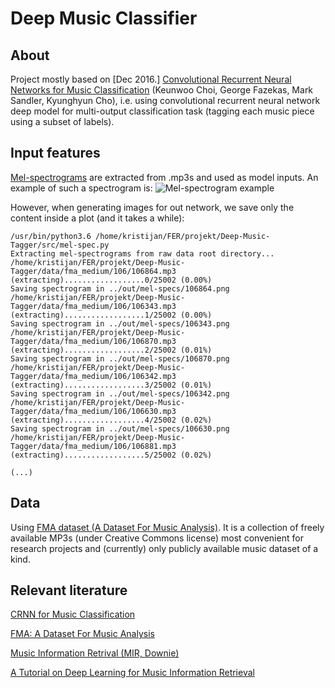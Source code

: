 # Deep Music Classifier

## About

Project mostly based on [Dec 2016.] [Convolutional Recurrent Neural Networks for Music Classification](https://arxiv.org/abs/1609.04243) (Keunwoo Choi, George Fazekas, Mark Sandler, Kyunghyun Cho), i.e. using convolutional recurrent neural network deep model for multi-output classification task (tagging each music piece using a subset of labels).

## Input features

[Mel-spectrograms](https://en.wikipedia.org/wiki/Mel-frequency_cepstrum) are extracted from .mp3s and used as model inputs. An example of such a spectrogram is: ![Mel-spectrogram example](https://github.com/kristijanbartol/Deep-Music-Tagger/blob/master/out/mel-spec.png)

However, when generating images for out network, we save only the content inside a plot (and it takes a while):
```
/usr/bin/python3.6 /home/kristijan/FER/projekt/Deep-Music-Tagger/src/mel-spec.py
Extracting mel-spectrograms from raw data root directory...
/home/kristijan/FER/projekt/Deep-Music-Tagger/data/fma_medium/106/106864.mp3 (extracting)..................0/25002 (0.00%)
Saving spectrogram in ../out/mel-specs/106864.png
/home/kristijan/FER/projekt/Deep-Music-Tagger/data/fma_medium/106/106343.mp3 (extracting)..................1/25002 (0.00%)
Saving spectrogram in ../out/mel-specs/106343.png
/home/kristijan/FER/projekt/Deep-Music-Tagger/data/fma_medium/106/106870.mp3 (extracting)..................2/25002 (0.01%)
Saving spectrogram in ../out/mel-specs/106870.png
/home/kristijan/FER/projekt/Deep-Music-Tagger/data/fma_medium/106/106342.mp3 (extracting)..................3/25002 (0.01%)
Saving spectrogram in ../out/mel-specs/106342.png
/home/kristijan/FER/projekt/Deep-Music-Tagger/data/fma_medium/106/106630.mp3 (extracting)..................4/25002 (0.02%)
Saving spectrogram in ../out/mel-specs/106630.png
/home/kristijan/FER/projekt/Deep-Music-Tagger/data/fma_medium/106/106881.mp3 (extracting)..................5/25002 (0.02%)

(...)
```

## Data

Using [FMA dataset (A Dataset For Music Analysis)](https://github.com/mdeff/fma). It is a collection of freely available MP3s (under Creative Commons license) most convenient for research projects and (currently) only publicly available music dataset of a kind.

## Relevant literature

[CRNN for Music Classification](https://arxiv.org/abs/1609.04243)

[FMA: A Dataset For Music Analysis](https://arxiv.org/abs/1612.01840)

[Music Information Retrival (MIR, Downie)](http://www.music.mcgill.ca/~ich/classes/mumt611_08/downie_mir_arist37.pdf)

[A Tutorial on Deep Learning for Music Information Retrieval](https://arxiv.org/pdf/1709.04396.pdf)
